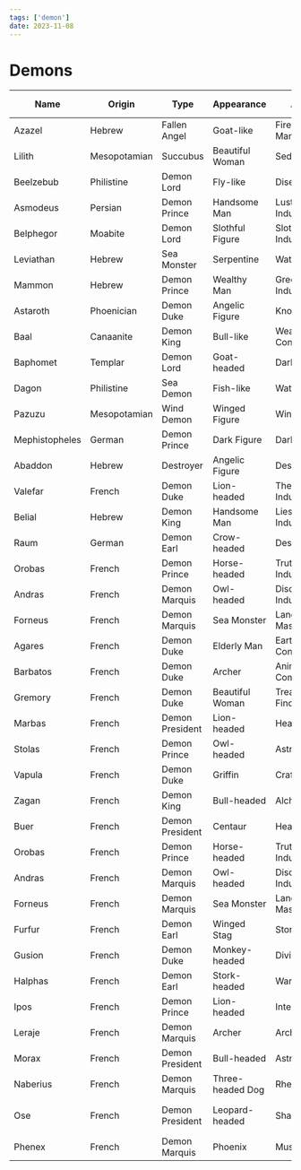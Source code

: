 ```yaml
---
tags: ['demon']
date: 2023-11-08
---
```


# Demons

| Name           | Origin       | Type            | Appearance       | Abilities            | Weaknesses   | Symbol    | Realm       | Rank      | Known For            | Summoning Ritual      | Banishment Method | Associated Deity | Historical Era | Famous Encounter   | Cultural Significance  | Mythology      | Alignment      | Weapon        | Minions                |
| -------------- | ------------ | --------------- | ---------------- | -------------------- | ------------ | --------- | ----------- | --------- | -------------------- | --------------------- | ----------------- | ---------------- | -------------- | ------------------ | ---------------------- | -------------- | -------------- | ------------- | ---------------------- |
| Azazel         | Hebrew       | Fallen Angel    | Goat-like        | Fire Manipulation    | Holy Water   | Pentagram | Hell        | Prince    | Scapegoat Ritual     | Blood Sacrifice       | Exorcism          | Yahweh           | Ancient        | Book of Enoch      | Jewish Mythology       | Abrahamic      | Chaotic Evil   | Flaming Sword | Hellhounds             |
| Lilith         | Mesopotamian | Succubus        | Beautiful Woman  | Seduction            | Iron         | Owl       | Night       | Queen     | First Woman          | Sexual Ritual         | Holy Symbols      | Inanna           | Ancient        | Gilgamesh Epic     | Feminine Power         | Sumerian       | Neutral Evil   | Claws         | Night Spirits          |
| Beelzebub      | Philistine   | Demon Lord      | Fly-like         | Disease Spread       | Light        | Fly       | Hell        | Lord      | Lord of Flies        | Dark Ritual           | Holy Water        | Baal             | Ancient        | Biblical Plagues   | Christian Demonology   | Abrahamic      | Chaotic Evil   | Plague        | Insects                |
| Asmodeus       | Persian      | Demon Prince    | Handsome Man     | Lust Inducement      | Holy Relics  | Dragon    | Hell        | Prince    | King of Demons       | Lust Ritual           | Exorcism          | Ahriman          | Ancient        | Book of Tobit      | Zoroastrian Influence  | Abrahamic      | Lawful Evil    | Whip          | Succubi                |
| Belphegor      | Moabite      | Demon Lord      | Slothful Figure  | Sloth Inducement     | Hard Work    | Bull      | Hell        | Lord      | Sloth Demon          | Laziness Ritual       | Holy Water        | Baal-Peor        | Ancient        | Moabite Worship    | Christian Demonology   | Abrahamic      | Neutral Evil   | Chains        | Sloth Demons           |
| Leviathan      | Hebrew       | Sea Monster     | Serpentine       | Water Control        | Fire         | Serpent   | Ocean       | Lord      | Sea Monster          | Water Ritual          | Fire Ritual       | Yahweh           | Ancient        | Book of Job        | Jewish Mythology       | Abrahamic      | Chaotic Evil   | Tentacles     | Sea Creatures          |
| Mammon         | Hebrew       | Demon Prince    | Wealthy Man      | Greed Inducement     | Generosity   | Gold Coin | Hell        | Prince    | Greed Demon          | Wealth Ritual         | Holy Relics       | None             | Medieval       | Dante's Inferno    | Christian Demonology   | Abrahamic      | Lawful Evil    | Gold Chains   | Greed Spirits          |
| Astaroth       | Phoenician   | Demon Duke      | Angelic Figure   | Knowledge            | Truth        | Star      | Hell        | Duke      | Knowledge Demon      | Knowledge Ritual      | Holy Symbols      | Astarte          | Ancient        | Solomon's Temple   | Christian Demonology   | Abrahamic      | Neutral Evil   | Staff         | Knowledge Spirits      |
| Baal           | Canaanite    | Demon King      | Bull-like        | Weather Control      | Holy Relics  | Bull      | Hell        | King      | Weather Demon        | Weather Ritual        | Exorcism          | Baal             | Ancient        | Baal Worship       | Christian Demonology   | Abrahamic      | Chaotic Evil   | Lightning     | Storm Spirits          |
| Baphomet       | Templar      | Demon Lord      | Goat-headed      | Dark Magic           | Holy Symbols | Goat      | Hell        | Lord      | Templar Demon        | Dark Ritual           | Holy Water        | None             | Medieval       | Templar Trials     | Occult Symbol          | Western Occult | Chaotic Evil   | Dark Staff    | Cultists               |
| Dagon          | Philistine   | Sea Demon       | Fish-like        | Water Control        | Fire         | Fish      | Ocean       | Lord      | Sea Demon            | Water Ritual          | Fire Ritual       | None             | Ancient        | Philistine Worship | Christian Demonology   | Abrahamic      | Chaotic Evil   | Trident       | Sea Creatures          |
| Pazuzu         | Mesopotamian | Wind Demon      | Winged Figure    | Wind Control         | Holy Relics  | Wind      | Air         | King      | Wind Demon           | Wind Ritual           | Holy Symbols      | None             | Ancient        | Exorcist Movie     | Mesopotamian Mythology | Sumerian       | Chaotic Evil   | Wind Gusts    | Wind Spirits           |
| Mephistopheles | German       | Demon Prince    | Dark Figure      | Dark Magic           | Holy Symbols | Pentagram | Hell        | Prince    | Faust Legend         | Dark Ritual           | Exorcism          | None             | Medieval       | Faust Legend       | German Folklore        | Western Occult | Lawful Evil    | Dark Staff    | Dark Spirits           |
| Abaddon        | Hebrew       | Destroyer       | Angelic Figure   | Destruction          | Holy Relics  | Locust    | Abyss       | King      | Destruction Demon    | Destruction Ritual    | Holy Symbols      | Yahweh           | Ancient        | Book of Revelation | Christian Demonology   | Abrahamic      | Chaotic Evil   | Scythe        | Locusts                |
| Valefar        | French       | Demon Duke      | Lion-headed      | Theft Inducement     | Honesty      | Lion      | Hell        | Duke      | Theft Demon          | Theft Ritual          | Holy Relics       | None             | Medieval       | Grimoires          | Christian Demonology   | Western Occult | Neutral Evil   | Claws         | Thieves                |
| Belial         | Hebrew       | Demon King      | Handsome Man     | Lies Inducement      | Truth        | Serpent   | Hell        | King      | Lies Demon           | Lies Ritual           | Holy Symbols      | None             | Ancient        | Dead Sea Scrolls   | Christian Demonology   | Abrahamic      | Chaotic Evil   | Tongue        | Deceivers              |
| Raum           | German       | Demon Earl      | Crow-headed      | Destruction          | Holy Relics  | Crow      | Hell        | Earl      | Destruction Demon    | Destruction Ritual    | Holy Symbols      | None             | Medieval       | Grimoires          | Christian Demonology   | Western Occult | Chaotic Evil   | Claws         | Crows                  |
| Orobas         | French       | Demon Prince    | Horse-headed     | Truth Inducement     | Lies         | Horse     | Hell        | Prince    | Truth Demon          | Truth Ritual          | Holy Relics       | None             | Medieval       | Grimoires          | Christian Demonology   | Western Occult | Lawful Neutral | Hooves        | Truth Spirits          |
| Andras         | French       | Demon Marquis   | Owl-headed       | Discord Inducement   | Peace        | Owl       | Hell        | Marquis   | Discord Demon        | Discord Ritual        | Holy Symbols      | None             | Medieval       | Grimoires          | Christian Demonology   | Western Occult | Chaotic Evil   | Sword         | Discord Spirits        |
| Forneus        | French       | Demon Marquis   | Sea Monster      | Language Mastery     | Holy Relics  | Fish      | Ocean       | Marquis   | Language Demon       | Language Ritual       | Holy Symbols      | None             | Medieval       | Grimoires          | Christian Demonology   | Western Occult | Neutral Evil   | Tongue        | Language Spirits       |
| Agares         | French       | Demon Duke      | Elderly Man      | Earthquake Control   | Holy Symbols | Hawk      | Hell        | Duke      | Earthquake Demon     | Earthquake Ritual     | Holy Relics       | None             | Medieval       | Grimoires          | Christian Demonology   | Western Occult | Chaotic Evil   | Staff         | Earth Spirits          |
| Barbatos       | French       | Demon Duke      | Archer           | Animal Communication | Holy Symbols | Bow       | Forest      | Duke      | Animal Demon         | Animal Ritual         | Holy Relics       | None             | Medieval       | Grimoires          | Christian Demonology   | Western Occult | Neutral Evil   | Bow           | Forest Spirits         |
| Gremory        | French       | Demon Duke      | Beautiful Woman  | Treasure Finding     | Holy Symbols | Camel     | Desert      | Duke      | Treasure Demon       | Treasure Ritual       | Holy Relics       | None             | Medieval       | Grimoires          | Christian Demonology   | Western Occult | Neutral Evil   | Staff         | Treasure Spirits       |
| Marbas         | French       | Demon President | Lion-headed      | Healing              | Holy Symbols | Lion      | Hell        | President | Healing Demon        | Healing Ritual        | Holy Relics       | None             | Medieval       | Grimoires          | Christian Demonology   | Western Occult | Neutral Evil   | Claws         | Healing Spirits        |
| Stolas         | French       | Demon Prince    | Owl-headed       | Astronomy            | Holy Symbols | Owl       | Sky         | Prince    | Astronomy Demon      | Star Ritual           | Holy Relics       | None             | Medieval       | Grimoires          | Christian Demonology   | Western Occult | Neutral Evil   | Staff         | Star Spirits           |
| Vapula         | French       | Demon Duke      | Griffin          | Craftsmanship        | Holy Symbols | Griffin   | Workshop    | Duke      | Craft Demon          | Craft Ritual          | Holy Relics       | None             | Medieval       | Grimoires          | Christian Demonology   | Western Occult | Neutral Evil   | Tools         | Craft Spirits          |
| Zagan          | French       | Demon King      | Bull-headed      | Alchemy              | Holy Symbols | Bull      | Hell        | King      | Alchemy Demon        | Alchemy Ritual        | Holy Relics       | None             | Medieval       | Grimoires          | Christian Demonology   | Western Occult | Chaotic Evil   | Staff         | Alchemy Spirits        |
| Buer           | French       | Demon President | Centaur          | Healing              | Holy Symbols | Centaur   | Forest      | President | Healing Demon        | Healing Ritual        | Holy Relics       | None             | Medieval       | Grimoires          | Christian Demonology   | Western Occult | Neutral Evil   | Bow           | Healing Spirits        |
| Orobas         | French       | Demon Prince    | Horse-headed     | Truth Inducement     | Lies         | Horse     | Hell        | Prince    | Truth Demon          | Truth Ritual          | Holy Relics       | None             | Medieval       | Grimoires          | Christian Demonology   | Western Occult | Lawful Neutral | Hooves        | Truth Spirits          |
| Andras         | French       | Demon Marquis   | Owl-headed       | Discord Inducement   | Peace        | Owl       | Hell        | Marquis   | Discord Demon        | Discord Ritual        | Holy Symbols      | None             | Medieval       | Grimoires          | Christian Demonology   | Western Occult | Chaotic Evil   | Sword         | Discord Spirits        |
| Forneus        | French       | Demon Marquis   | Sea Monster      | Language Mastery     | Holy Relics  | Fish      | Ocean       | Marquis   | Language Demon       | Language Ritual       | Holy Symbols      | None             | Medieval       | Grimoires          | Christian Demonology   | Western Occult | Neutral Evil   | Tongue        | Language Spirits       |
| Furfur         | French       | Demon Earl      | Winged Stag      | Storm Control        | Holy Symbols | Stag      | Sky         | Earl      | Storm Demon          | Storm Ritual          | Holy Relics       | None             | Medieval       | Grimoires          | Christian Demonology   | Western Occult | Chaotic Evil   | Lightning     | Storm Spirits          |
| Gusion         | French       | Demon Duke      | Monkey-headed    | Divination           | Holy Symbols | Monkey    | Hell        | Duke      | Divination Demon     | Divination Ritual     | Holy Relics       | None             | Medieval       | Grimoires          | Christian Demonology   | Western Occult | Neutral Evil   | Staff         | Divination Spirits     |
| Halphas        | French       | Demon Earl      | Stork-headed     | War Strategy         | Holy Symbols | Stork     | Battlefield | Earl      | War Demon            | War Ritual            | Holy Relics       | None             | Medieval       | Grimoires          | Christian Demonology   | Western Occult | Lawful Evil    | Sword         | War Spirits            |
| Ipos           | French       | Demon Prince    | Lion-headed      | Intellect            | Holy Symbols | Lion      | Hell        | Prince    | Intellect Demon      | Intellect Ritual      | Holy Relics       | None             | Medieval       | Grimoires          | Christian Demonology   | Western Occult | Neutral Evil   | Staff         | Intellect Spirits      |
| Leraje         | French       | Demon Marquis   | Archer           | Archery              | Holy Symbols | Bow       | Forest      | Marquis   | Archery Demon        | Archery Ritual        | Holy Relics       | None             | Medieval       | Grimoires          | Christian Demonology   | Western Occult | Neutral Evil   | Bow           | Archery Spirits        |
| Morax          | French       | Demon President | Bull-headed      | Astronomy            | Holy Symbols | Bull      | Sky         | President | Astronomy Demon      | Star Ritual           | Holy Relics       | None             | Medieval       | Grimoires          | Christian Demonology   | Western Occult | Neutral Evil   | Staff         | Star Spirits           |
| Naberius       | French       | Demon Marquis   | Three-headed Dog | Rhetoric             | Holy Symbols | Dog       | Hell        | Marquis   | Rhetoric Demon       | Rhetoric Ritual       | Holy Relics       | None             | Medieval       | Grimoires          | Christian Demonology   | Western Occult | Neutral Evil   | Tongue        | Rhetoric Spirits       |
| Ose            | French       | Demon President | Leopard-headed   | Shape-shifting       | Holy Symbols | Leopard   | Hell        | President | Shape-shifting Demon | Shape-shifting Ritual | Holy Relics       | None             | Medieval       | Grimoires          | Christian Demonology   | Western Occult | Chaotic Evil   | Claws         | Shape-shifting Spirits |
| Phenex         | French       | Demon Marquis   | Phoenix          | Music                | Holy Symbols | Phoenix   | Sky         | Marquis   | Music Demon          | Music Ritual          | Holy Relics       | None             | Medieval       | Grimoires          | Christian Demonology   | Western Occult | Neutral Evil   | Voice         | Music Spirits          |
